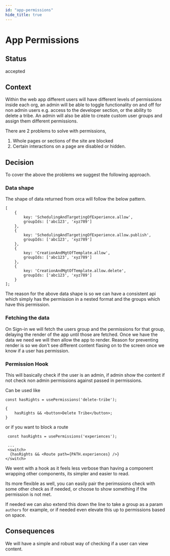 ```yaml
---
id: "app-permissions"
hide_title: true
---
```


# App Permissions

## Status

accepted

## Context

Within the web app different users will have different levels of permissions inside each org, an
admin will be able to toggle functionality on and off for non admin users e.g. access to the
developer section, or the ability to delete a tribe. An admin will also be able to create custom
user groups and assign them different permissions.

There are 2 problems to solve with permissions,

1. Whole pages or sections of the site are blocked
2. Certain interactions on a page are disabled or hidden.

## Decision

To cover the above the problems we suggest the following approach.

### Data shape

The shape of data returned from orca will follow the below pattern.

```flow js
[
	{
		key: 'SchedulingAndTargetingOfExperience.allow',
		groupIds: ['abc123', 'xyz789']
	},
	{
		key: 'SchedulingAndTargetingOfExperience.allow.publish',
		groupIds: ['abc123', 'xyz789']
	},
	{
		key: 'CreationAndMgtOfTemplate.allow',
		groupIds: ['abc123', 'xyz789']
	},
	{
		key: 'CreationAndMgtOfTemplate.allow.delete',
		groupIds: ['abc123', 'xyz789']
	}
];
```

The reason for the above data shape is so we can have a consistent api which simply has the
permission in a nested format and the groups which have this permission.

### Fetching the data

On Sign-in we will fetch the users group and the permissions for that group, delaying the render of
the app until those are fetched. Once we have the data we need we will then allow the app to render.
Reason for preventing render is so we don't see different content flasing on to the screen once we
know if a user has permission.

### Permission Hook

This will basically check if the user is an admin, if admin show the content if not check non admin
permissions against passed in permissions.

Can be used like

```flow js
const hasRights = usePermissions('delete-tribe');

{
	hasRights && <button>Delete Tribe</button>;
}
```

or if you want to block a route

```flow js
 const hasRights = usePermissions('experiences');

 ...
 <switch>
  {hasRights && <Route path={PATH.experiences} />}
</switch>
```

We went with a hook as it feels less verbose than having a component wrapping other components, its
simpler and easier to read.

Its more flexible as well, you can easily pair the perimssions check with some other check as if
needed, or choose to show something if the permission is not met.

If needed we can also extend this down the line to take a group as a param `authors` for example, or
if needed even elevate this up to permissions based on space.

## Consequences

We will have a simple and robust way of checking if a user can view content.
